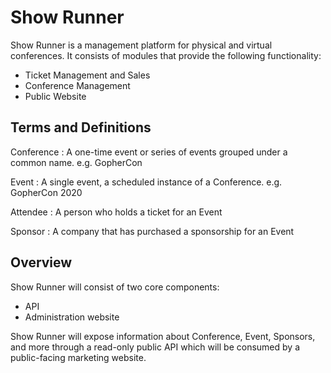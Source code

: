 # Show Runner   

Show Runner is a management platform for physical and virtual conferences.  It consists of modules that provide the following functionality:

- Ticket Management and Sales
- Conference Management
- Public Website

## Terms and Definitions

Conference
: A one-time event or series of events grouped under a common name.  e.g. GopherCon

Event
: A single event, a scheduled instance of a Conference. e.g. GopherCon 2020

Attendee
: A person who holds a ticket for an Event

Sponsor
: A company that has purchased a sponsorship for an Event

## Overview

Show Runner will consist of two core components:

* API
* Administration website

Show Runner will expose information about Conference, Event, Sponsors, and more through a read-only public API which will be consumed by a public-facing marketing website.
